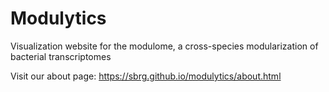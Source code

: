 # Modulytics
Visualization website for the modulome, a cross-species modularization of bacterial transcriptomes

Visit our about page: https://sbrg.github.io/modulytics/about.html
